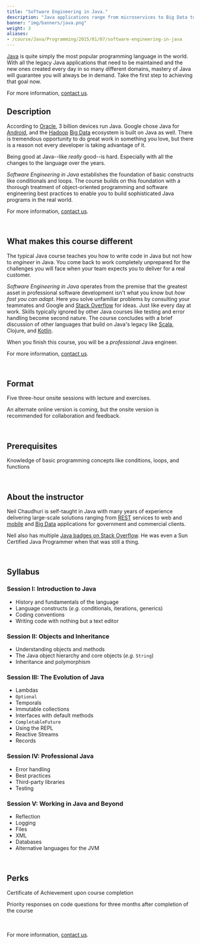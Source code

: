 ```yaml
---
title: "Software Engineering in Java."
description: "Java applications range from microservices to Big Data to mobile. This course puts you in demand by teaching you the skills to solve real problems."
banner: "img/banners/java.png" 
weight: 3
aliases:
- /course/Java/Programming/2015/01/07/software-engineering-in-java
---
```


[Java](/categories/java) is quite simply the most popular programming language in the world.
With all the legacy Java applications that need to be maintained and the
new ones created every day in so many different domains, mastery of Java
will guarantee you will always be in demand. Take the first step to achieving that goal now.

For more information, [contact us](/contact).

## Description
According to
[Oracle](http://education.oracle.com/pls/web_prod-plq-dad/db_pages.getpage?page_id=458&get_params=p_track_id:JSE7Prog),
3 billion devices run Java. Google chose Java for [Android](/tags/android), and the [Hadoop](/tags/hadoop)
[Big Data](/categories/big-data) ecosystem is built on Java as well. There is tremendous opportunity to do great work in something you love, 
but there is a reason not every developer is taking advantage of it.

Being good at Java--like *really* good--is hard. Especially with all the changes to the language over the years.

*Software Engineering in Java* establishes the foundation of basic constructs like conditionals and loops. The
course builds on this foundation with a thorough treatment of object-oriented programming and software engineering
best practices to enable you to build sophisticated Java programs in the real world.

For more information, [contact us](/contact).

<br>


## What makes this course different
The typical Java course teaches you how to write code in Java but not how to *engineer* in Java. You come back to work
completely unprepared for the challenges you will face when your team expects you to deliver for a real customer.

*Software Engineering in Java* operates from the premise that the greatest
asset in professional software development isn't what you know but *how fast you can adapt*. Here
you solve unfamiliar problems by consulting your teammates and
Google and
[Stack Overflow](http://stackoverflow.com/search?q=user:1347281+[java])
for ideas. Just like every day at work. Skills typically
ignored by other Java courses like testing and error handling become second nature. The course concludes with a
brief discussion of other languages that build on Java's legacy like
[Scala](/tags/scala), Clojure, and [Kotlin](/tags/kotlin).

When you finish this course, you will be a *professional* Java engineer.

For more information, [contact us](/contact).

<br>

## Format
Five three-hour onsite sessions with lecture and exercises.

An alternate online version is coming, but the onsite version is recommended for collaboration and feedback.

<br>

## Prerequisites
Knowledge of basic programming concepts like conditions, loops, and functions

<br>

## About the instructor
Neil Chaudhuri is self-taught in Java with many years of experience delivering large-scale solutions ranging from [REST](/tags/rest)
services to web and [mobile](/tags/mobile) and [Big Data](/categories/big-data) applications for government and commercial
clients.

Neil also has multiple [Java badges on Stack Overflow](https://stackoverflow.com/users/1347281/vidya?tab=badges). He was even 
a Sun Certified Java Programmer when that was still a thing.

<br>

## Syllabus

### Session I: Introduction to Java
* History and fundamentals of the language
* Language constructs (*e.g.* conditionals, iterations, generics)
* Coding conventions
* Writing code with nothing but a text editor

### Session II: Objects and Inheritance
* Understanding objects and methods
* The Java object hierarchy and core objects (*e.g.* `String`)
* Inheritance and polymorphism

### Session III: The Evolution of Java
* Lambdas
* `Optional`
* Temporals
* Immutable collections
* Interfaces with default methods
* `CompletableFuture`
* Using the REPL
* Reactive Streams
* Records

### Session IV: Professional Java
* Error handling
* Best practices
* Third-party libraries
* Testing

### Session V: Working in Java and Beyond
* Reflection
* Logging
* Files
* XML
* Databases
* Alternative languages for the JVM

<br>

## Perks
Certificate of Achievement upon course completion

Priority responses on code questions for three months after completion of the course

<br><br>
For more information, [contact us](/contact).